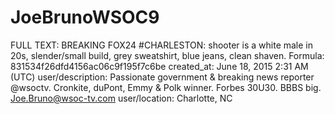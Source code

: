 # JoeBrunoWSOC9

FULL TEXT: BREAKING FOX24 #CHARLESTON:  shooter is a white male in 20s, slender/small build, grey sweatshirt, blue jeans, clean shaven.
Formula: 831534f26dfd4156ac06c9f195f7c6be
created_at: June 18, 2015 2:31 AM (UTC)
user/description: Passionate government & breaking news reporter @wsoctv. Cronkite, duPont, Emmy & Polk winner. Forbes 30U30. BBBS big. Joe.Bruno@wsoc-tv.com
user/location: Charlotte, NC